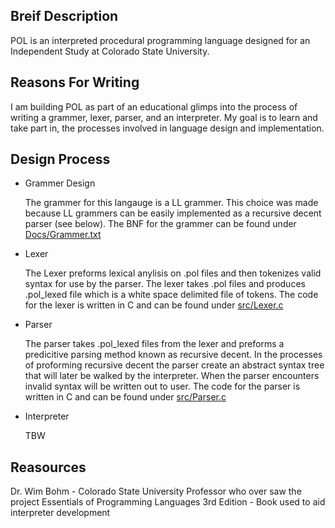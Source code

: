 ## Breif Description
POL is an interpreted procedural programming language designed
for an Independent Study at Colorado State University.

## Reasons For Writing
I am building POL as part of an educational glimps into the process
of writing a grammer, lexer, parser, and an interpreter. My goal is 
to learn and take part in, the processes involved in language design 
and implementation.

## Design Process
* Grammer Design 

    The grammer for this langauge is a LL grammer. This choice was made because
	LL grammers can be easily implemented as a recursive decent
	parser (see below). The BNF for the grammer can be found under 
    [Docs/Grammer.txt](Docs/Grammer.txt)

* Lexer
	
	The Lexer preforms lexical anylisis on .pol files and then tokenizes
	valid syntax for use by the parser. The lexer takes .pol files and
	produces .pol_lexed file which is a white space delimited file of tokens.
	The code for the lexer is written in C and can be found under [src/Lexer.c](src/Lexer.c)

* Parser

   The parser takes .pol_lexed files from the lexer and preforms a 
   predicitive parsing method known as recursive decent. In the
   processes of proforming recursive decent the parser create an
   abstract syntax tree that will later be walked by the interpreter.
   When the parser encounters invalid syntax will be written out to
   user. The code for the parser is written in C and can be found under [src/Parser.c](src/Lexer.c)

* Interpreter

	TBW

## Reasources
Dr. Wim Bohm - Colorado State University Professor who over saw the project
Essentials of Programming Languages 3rd Edition - Book used to aid interpreter development

